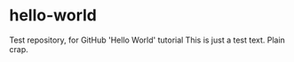 # hello-world
Test repository, for GitHub 'Hello World' tutorial
This is just a test text. Plain crap.

